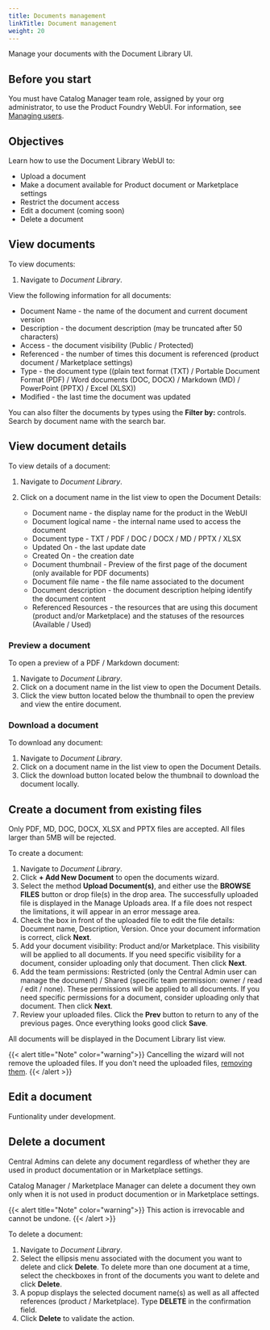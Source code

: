```yaml
---
title: Documents management
linkTitle: Document management
weight: 20
---
```


Manage your documents with the Document Library UI.

## Before you start

You must have Catalog Manager team role, assigned by your org administrator, to use the Product Foundry WebUI. For information, see [Managing users](https://docs.axway.com/bundle/platform-management/page/docs/management_guide/organizations/managing_organizations/index.html#managing-users).

## Objectives

Learn how to use the Document Library WebUI to:

* Upload a document
* Make a document available for Product document or Marketplace settings
* Restrict the document access
* Edit a document (coming soon)
* Delete a document

## View documents

To view documents:

1. Navigate to *Document Library*.

View the following information for all documents:

* Document Name - the name of the document and current document version
* Description - the document description (may be truncated after 50 characters)
* Access - the document visibility (Public / Protected)
* Referenced - the number of times this document is referenced (product document / Marketplace settings)
* Type - the document type ((plain text format (TXT) / Portable Document Format (PDF) / Word documents (DOC, DOCX) / Markdown (MD) / PowerPoint (PPTX) / Excel (XLSX))
* Modified - the last time the document was updated

You can also filter the documents by types using the **Filter by:** controls. Search by document name with the search bar.

## View document details

To view details of a document:

1. Navigate to *Document Library*.
2. Click on a document name in the list view to open the Document Details:

    * Document name - the display name for the product in the WebUI
    * Document logical name - the internal name used to access the document
    * Document type - TXT / PDF / DOC / DOCX / MD / PPTX / XLSX
    * Updated On - the last update date
    * Created On - the creation date
    * Document thumbnail - Preview of the first page of the document (only available for PDF documents)
    * Document file name - the file name associated to the document
    * Document description - the document description helping identify the document content
    * Referenced Resources - the resources that are using this document (product and/or Marketplace) and the statuses of the resources (Available / Used)

### Preview a document

To open a preview of a PDF / Markdown document:

1. Navigate to *Document Library*.
2. Click on a document name in the list view to open the Document Details.
3. Click the view button located below the thumbnail to open the preview and view the entire document.

### Download a document

To download any document:

1. Navigate to *Document Library*.
2. Click on a document name in the list view to open the Document Details.
3. Click the download button located below the thumbnail to download the document locally.

## Create a document from existing files

Only PDF, MD, DOC, DOCX, XLSX and PPTX files are accepted. All files larger than 5MB will be rejected.

To create a document:

1. Navigate to *Document Library*.
2. Click **+ Add New Document** to open the documents wizard.
3. Select the method **Upload Document(s)**, and either use the **BROWSE FILES** button or drop file(s) in the drop area. The successfully uploaded file is displayed in the Manage Uploads area. If a file does not respect the limitations, it will appear in an error message area.
4. Check the box in front of the uploaded file to edit the file details: Document name, Description, Version. Once your document information is correct, click **Next**.
5. Add your document visibility: Product and/or Marketplace. This visibility will be applied to all documents. If you need specific visibility for a document, consider uploading only that document. Then click **Next**.
6. Add the team permissions: Restricted (only the Central Admin user can manage the document) / Shared (specific team permission: owner / read / edit / none). These permissions will be applied to all documents. If you need specific permissions for a document, consider uploading only that document. Then click **Next**.
7. Review your uploaded files. Click the **Prev** button to return to any of the previous pages. Once everything looks good click **Save**.

All documents will be displayed in the Document Library list view.

{{< alert title="Note" color="warning">}}
Cancelling the wizard will not remove the uploaded files. If you don't need the uploaded files, [removing them](#delete-a-document).
{{< /alert >}}

## Edit a document

Funtionality under development.

## Delete a document

Central Admins can delete any document regardless of whether they are used in product documentation or in Marketplace settings.

Catalog Manager / Marketplace Manager can delete a document they own only when it is not used in product documention or in Marketplace settings.

{{< alert title="Note" color="warning">}}
This action is irrevocable and cannot be undone.
{{< /alert >}}

To delete a document:

1. Navigate to *Document Library*.
2. Select the ellipsis menu associated with the document you want to delete and click **Delete**. To delete more than one document at a time, select the checkboxes in front of the documents you want to delete and click  **Delete**.
3. A popup displays the selected document name(s) as well as all affected references (product / Marketplace). Type **DELETE** in the confirmation field.
4. Click **Delete** to validate the action.
